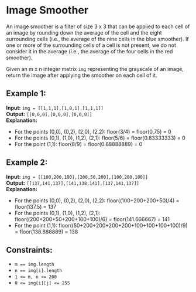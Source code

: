 # Image Smoother

An image smoother is a filter of size 3 x 3 that can be applied to each cell of an image by rounding down the average of the cell and the eight surrounding cells (i.e., the average of the nine cells in the blue smoother). If one or more of the surrounding cells of a cell is not present, we do not consider it in the average (i.e., the average of the four cells in the red smoother).

Given an m x n integer matrix `img` representing the grayscale of an image, return the image after applying the smoother on each cell of it.

## Example 1:

**Input:** `img = [[1,1,1],[1,0,1],[1,1,1]]`  
**Output:** `[[0,0,0],[0,0,0],[0,0,0]]`  
**Explanation:**
- For the points (0,0), (0,2), (2,0), (2,2): floor(3/4) = floor(0.75) = 0
- For the points (0,1), (1,0), (1,2), (2,1): floor(5/6) = floor(0.83333333) = 0
- For the point (1,1): floor(8/9) = floor(0.88888889) = 0

## Example 2:

**Input:** `img = [[100,200,100],[200,50,200],[100,200,100]]`  
**Output:** `[[137,141,137],[141,138,141],[137,141,137]]`  
**Explanation:**
- For the points (0,0), (0,2), (2,0), (2,2): floor((100+200+200+50)/4) = floor(137.5) = 137
- For the points (0,1), (1,0), (1,2), (2,1): floor((200+200+50+200+100+100)/6) = floor(141.666667) = 141
- For the point (1,1): floor((50+200+200+200+200+100+100+100+100)/9) = floor(138.888889) = 138

## Constraints:

- `m == img.length`
- `n == img[i].length`
- `1 <= m, n <= 200`
- `0 <= img[i][j] <= 255`
